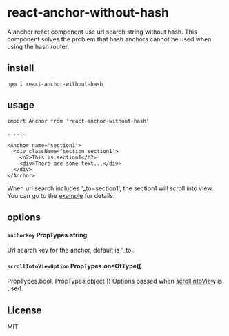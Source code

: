 # react-anchor-without-hash
A anchor react component use url search string without hash.
This component solves the problem that hash anchors cannot be used when using the hash router. 
## install
`npm i react-anchor-without-hash`
## usage
```
import Anchor from 'react-anchor-without-hash'

......

<Anchor name="section1">
  <div className="section section1">
    <h2>This is section1</h2>
    <div>There are some text...</div>
  </div>
</Anchor>
```
When url search includes '_to=section1', the section1 will scroll into view.
You can go to the [example](https://github.com/kwzm/react-anchor-without-hash/blob/master/example/App.js) for details.
## options
#### `anchorKey` PropTypes.string
Url search key for the anchor, default is '_to'.
#### `scrollIntoViewOption` PropTypes.oneOfType([
  PropTypes.bool,
  PropTypes.object
])
Options passed when [scrollIntoView](https://developer.mozilla.org/en-US/docs/Web/API/Element/scrollIntoView) is used. 
## License
MIT
